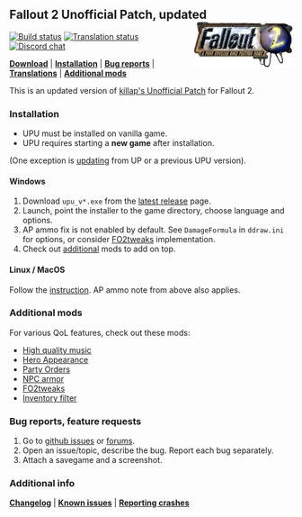## Fallout 2 Unofficial Patch, updated <a href="#"><img align="right" src="extra/bin/fallout2_logo.png" width="35%" alt="Fallout 2 logo"/></a>

[![Build status](https://github.com/BGforgeNet/Fallout2_Unofficial_Patch/workflows/build/badge.svg)](https://github.com/BGforgeNet/Fallout2_Unofficial_Patch/actions?query=workflow%3Abuild)
[![Translation status](https://tra.bgforge.net/widgets/fallout/-/up/svg-badge.svg)](https://tra.bgforge.net/projects/fallout/up/)
[![Discord chat](https://img.shields.io/discord/420268540700917760?logo=discord)](https://discord.gg/4Yqfggm)

[__Download__](https://github.com/BGforgeNet/Fallout2_Unofficial_Patch/releases/latest)
| [__Installation__](#installation)
| [__Bug reports__](#bug-reports-feature-requests)
| [__Translations__](docs/translations.md)
| [__Additional mods__](#additional-mods)

This is an updated version of [killap's Unofficial Patch](http://killap.net/) for Fallout 2.

### Installation
- UPU must be installed on vanilla game.
- UPU requires starting a **new game** after installation.

(One exception is [updating](docs/update.md) from UP or a previous UPU version).
#### Windows
1. Download `upu_v*.exe` from the [latest release](https://github.com/BGforgeNet/Fallout2_Unofficial_Patch/releases/latest) page.
1. Launch, point the installer to the game directory, choose language and options.
1. AP ammo fix is not enabled by default. See `DamageFormula` in `ddraw.ini` for options, or consider [FO2tweaks](https://github.com/BGforgeNet/FO2tweaks#damage-mod) implementation.
1. Check out [additional](#additional-mods) mods to add on top.

#### Linux / MacOS
Follow the [instruction](docs/linux.md). AP ammo note from above also applies.

### Additional mods
For various QoL features, check out these mods:
- [High quality music](https://github.com/BGforgeNet/Fallout2-HQ-music)
- [Hero Appearance](https://github.com/BGforgeNet/Fallout2_Hero_Appearance)
- [Party Orders](https://github.com/BGforgeNet/Fallout2_Party_Orders)
- [NPC armor](https://github.com/BGforgeNet/Fallout2_NPC_Armor)
- [FO2tweaks](https://github.com/BGforgeNet/FO2tweaks)
- [Inventory filter](https://nma-fallout.com/threads/inventory-filter.214445/)

### Bug reports, feature requests
1. Go to [github issues](https://github.com/BGforgeNet/Fallout2_Unofficial_Patch/issues) or [forums](https://forums.bgforge.net/viewforum.php?f=39).
2. Open an issue/topic, describe the bug. Report each bug separately.
3. Attach a savegame and a screenshot.

### Additional info
[__Changelog__](docs/changelog.md)
| [__Known issues__](docs/known.md)
| [__Reporting crashes__](docs/crash.md)
